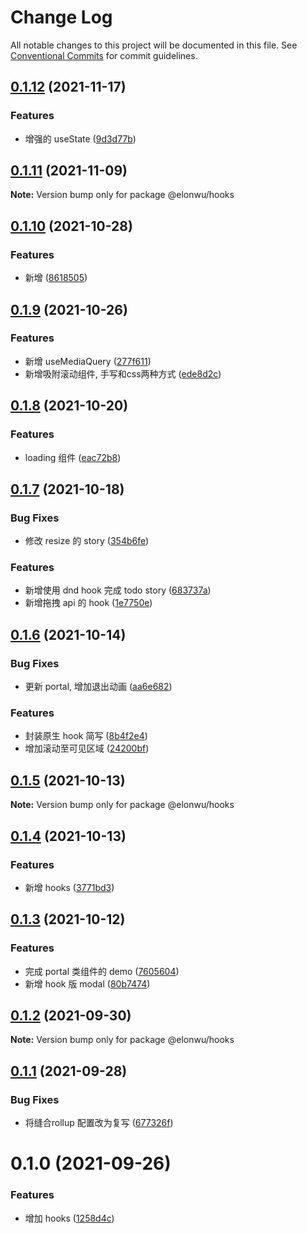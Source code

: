 # Change Log

All notable changes to this project will be documented in this file.
See [Conventional Commits](https://conventionalcommits.org) for commit guidelines.

## [0.1.12](https://github.com/ElonWu/elonwu_ui/compare/@elonwu/hooks@0.1.11...@elonwu/hooks@0.1.12) (2021-11-17)


### Features

* 增强的 useState ([9d3d77b](https://github.com/ElonWu/elonwu_ui/commit/9d3d77b51e272f641e8c4cdaf8f758f617a565e9))





## [0.1.11](https://github.com/ElonWu/elonwu_ui/compare/@elonwu/hooks@0.1.10...@elonwu/hooks@0.1.11) (2021-11-09)

**Note:** Version bump only for package @elonwu/hooks





## [0.1.10](https://github.com/ElonWu/elonwu_ui/compare/@elonwu/hooks@0.1.9...@elonwu/hooks@0.1.10) (2021-10-28)


### Features

* 新增 ([8618505](https://github.com/ElonWu/elonwu_ui/commit/86185052846a501a96cbe5d4b084b53398d48add))





## [0.1.9](https://github.com/ElonWu/elonwu_ui/compare/@elonwu/hooks@0.1.8...@elonwu/hooks@0.1.9) (2021-10-26)


### Features

* 新增 useMediaQuery ([277f611](https://github.com/ElonWu/elonwu_ui/commit/277f611576504d8efc0b3bcb3c5a1b41d7fd476c))
* 新增吸附滚动组件, 手写和css两种方式 ([ede8d2c](https://github.com/ElonWu/elonwu_ui/commit/ede8d2cae4a29643c431407dc97a8cc2c8a2a961))





## [0.1.8](https://github.com/ElonWu/elonwu_ui/compare/@elonwu/hooks@0.1.7...@elonwu/hooks@0.1.8) (2021-10-20)


### Features

* loading 组件 ([eac72b8](https://github.com/ElonWu/elonwu_ui/commit/eac72b893be9d8cebb547aecc258f15120d18c30))





## [0.1.7](https://github.com/ElonWu/elonwu_ui/compare/@elonwu/hooks@0.1.6...@elonwu/hooks@0.1.7) (2021-10-18)


### Bug Fixes

* 修改 resize 的 story ([354b6fe](https://github.com/ElonWu/elonwu_ui/commit/354b6fe74e0d414a7e24faa5e42b610305b1e188))


### Features

* 新增使用 dnd hook 完成 todo story ([683737a](https://github.com/ElonWu/elonwu_ui/commit/683737ae9b30a03c0ab49989eb6a46c91f4df94a))
* 新增拖拽 api 的 hook ([1e7750e](https://github.com/ElonWu/elonwu_ui/commit/1e7750e3aab925795e4f82e0c8e26a26a15ce427))





## [0.1.6](https://github.com/ElonWu/elonwu_ui/compare/@elonwu/hooks@0.1.5...@elonwu/hooks@0.1.6) (2021-10-14)


### Bug Fixes

* 更新 portal, 增加退出动画 ([aa6e682](https://github.com/ElonWu/elonwu_ui/commit/aa6e682f65717ae3141b79704937cb4c099cfeb4))


### Features

* 封装原生 hook 简写 ([8b4f2e4](https://github.com/ElonWu/elonwu_ui/commit/8b4f2e42f0c3659733b0408c04c787ee1c9a89fd))
* 增加滚动至可见区域 ([24200bf](https://github.com/ElonWu/elonwu_ui/commit/24200bf7be7bf5e88fd3dd8cdf5562379bb6406c))





## [0.1.5](https://github.com/ElonWu/elonwu_ui/compare/@elonwu/hooks@0.1.4...@elonwu/hooks@0.1.5) (2021-10-13)

**Note:** Version bump only for package @elonwu/hooks





## [0.1.4](https://github.com/ElonWu/elonwu_ui/compare/@elonwu/hooks@0.1.3...@elonwu/hooks@0.1.4) (2021-10-13)


### Features

* 新增 hooks ([3771bd3](https://github.com/ElonWu/elonwu_ui/commit/3771bd371cc4a6d93678d9d97505f77839f6e949))





## [0.1.3](https://github.com/ElonWu/elonwu_ui/compare/@elonwu/hooks@0.1.2...@elonwu/hooks@0.1.3) (2021-10-12)


### Features

* 完成 portal 类组件的 demo ([7605604](https://github.com/ElonWu/elonwu_ui/commit/76056040e776489739f3fd91a4d0a862b414d9a0))
* 新增 hook 版 modal ([80b7474](https://github.com/ElonWu/elonwu_ui/commit/80b7474ea4f8576b383f69c1be0036b8e066a189))





## [0.1.2](https://github.com/ElonWu/elonwu_ui/compare/@elonwu/hooks@0.1.1...@elonwu/hooks@0.1.2) (2021-09-30)

**Note:** Version bump only for package @elonwu/hooks





## [0.1.1](https://github.com/ElonWu/elonwu_ui/compare/@elonwu/hooks@0.1.0...@elonwu/hooks@0.1.1) (2021-09-28)


### Bug Fixes

* 将缝合rollup 配置改为复写 ([677326f](https://github.com/ElonWu/elonwu_ui/commit/677326fb522e0e85f68ea2e6b9b2683e07f3f423))





# 0.1.0 (2021-09-26)


### Features

* 增加 hooks ([1258d4c](https://github.com/ElonWu/elonwu_ui/commit/1258d4c3339c8146282bb23636bccd9d226a3a06))
